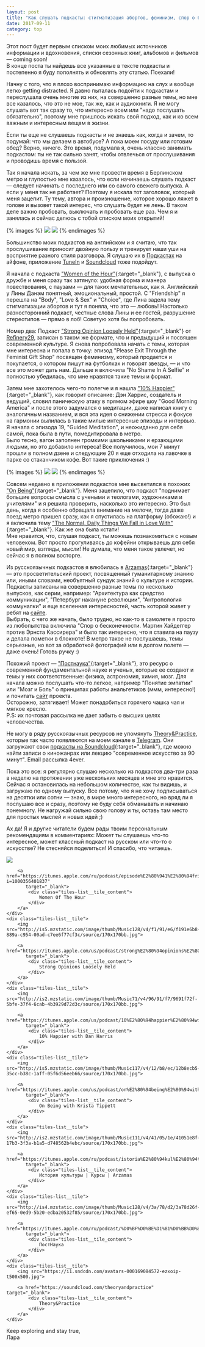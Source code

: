 ```yaml
---
layout: post
title: "Как слушать подкасты: стигматизация абортов, феминизм, спор о бесконечности и медитация в метро"
date: 2017-09-11
category: top
---
```


Этот пост будет первым списком моих любимых источников информации и вдохновения, списки сезонных книг, альбомов и фильмов — coming soon!  
В конце поста ты найдешь все указанные в тексте подкасты и постепенно я буду пополнять и обновлять эту статью. Поехали!

Начну с того, что я плохо воспринимаю информацию на слух и вообще легко getting distracted. Я давно пыталась подойти к подкастам и переслушала очень многие из них, на совершенно разные темы, но мне все казалось, что это не мое, так же, как и аудиокниги. Я не могу слушать вот так сразу то, что интересно всем или "надо послушать обязательно", поэтому мне пришлось искать свой подход, как и ко всем важным и интересным вещам в жизни.

Если ты еще не слушаешь подкасты и не знаешь как, когда и зачем, то подумай: что мы делаем в автобусе? А пока моем посуду или готовим обед? Верно, ничего. Это время, подумала я, очень классно занимать подкастом: ты не так сильно занят, чтобы отвлечься от прослушивания и проводишь время с пользой.  
 
Так я начала искать, за чем же мне провести время в Берлинском метро и глупостью мне казалось, что если начинаешь слушать подкаст — следует начинать с последнего или со самого свежего выпуска. А если у меня так не работает? Поэтому я искала тот заголовок, который меня зацепит. Ту тему, автора и произношение, которое хорошо ляжет в голове и вызовет такой интерес, что слушать будет не лень. В таком деле важно пробовать, выключать и пробовать еще раз. Чем я и занялась и сейчас делюсь с тобой списком моих открытий! 

{% images %}
  ![](/assets/images/2017/09/metro.jpg)
  ![](/assets/images/2017/09/sloni.jpg)
{% endimages %}

<!-- -->

Большинство моих подкастов на английском и я считаю, что так прослушивание приносит двойную пользу и тренирует наши уши на восприятие разного стиля разговора. Я слушаю их в [Подкастах](https://www.apple.com/ru/itunes/podcasts/fanfaq.html) на айфоне, приложение [TuneIn](https://tunein.com/get—tunein/) и [Soundcloud](https://soundcloud.com/stream) тоже подойдут.

Я начала с подкаста ["Women of the Hour"](https://itunes.apple.com/ru/podcast/episode—1—friendship/id1049452428?i=1000356401837&mt=2){:target="_blank"}, с выпуска о дружбе и меня сразу так затянуло: удобная форма и манера повествования, с паузами — для таких мечтательных, как я. 
Английский у Лины Данэм понятный, эмоциональный, простой. С "Friendship" я перешла на "Body", "Love & Sex" и "Choiсe", где Лина задела тему стигматизации абортов и тут я поняла, что это — любовь! Настолько разносторонний подкаст, честные слова Лины и ее гостей, разрушение стереотипов — прямо в лоб! Советую хотя бы попробовать.

Номер два: Подкаст ["Strong Opinion Loosely Held"](https://itunes.apple.com/us/podcast/strong—opinions—loosely—held/id1109543963?mt=2){:target="_blank"} от [Refinery29](http://www.refinery29.uk/), записан в таком же формате, что и предыдущий и посвящен современной культуре. Я снова попробовала начать с темы, которая мне интересна и попала в точку: эпизод "Please Exit Through the Feminist Gift Shop" посвящен феминизму, который продается и покупается, о котором пишут на футболках и говорят звезды, — и что все это может дать нам. Дальше я включила "No Shame In A Selfie" и полностью убедилась, что мне нравятся такие темы и формат.

Затем мне захотелось чего-то полегче и я нашла ["10% Happier"](https://itunes.apple.com/us/podcast/10—happier—with—dan—harris/id1087147821){:target="_blank"}, как говорит описание: Дэн Харрис, создатель и ведущий, словил паническую атаку в прямом эфире шоу "Good Morning America" и после этого задумался о медитации, даже написал книгу с аналогичным названием, и вся эта идея о снижении стресса и фокусе на гармонии вылилась в такие милые интересные эпизоды и интервью.  Я начала с эпизода 19, "Guided Meditation", и неожиданно для себя самой, пока была в пути, помедитировала в метро.  
Было тесно, вагон заполнен громкими школьниками и ерзающими людьми, но это добавило интереса! Все получилось, мои 7 минут прошли в полном дзене и следующие 20 я еще отходила на лавочке в парке со стаканчиком кофе. Вот такие приключения :) 

{% images %}
  ![](/assets/images/2017/09/moy_stol.jpg)
  ![](/assets/images/2017/09/berlin.jpg)
{% endimages %}

Совсем недавно в приложении подкастов мне высветился в похожих ["On Being"](https://itunes.apple.com/us/podcast/on—being—with—krista—tippett/id150892556?mt=2){:target="_blank"}. Меня зацепило, что подкаст "поднимает большие вопросы смысла с учеными и теологами, художниками и учителями" и я решила проверить, насколько это интересно. Это был день, когда я особенно обращала внимание на мелочи, тогда даже поезд метро пришел сразу, как я спустилась на платформу (обожаю!) и я включила тему ["The Normal, Daily Things We Fall in Love With"](https://onbeing.org/programs/maira—kalman—the—normal—daily—things—we—fall—in—love—with—sep2017/){:target="_blank"}. Как же она была кстати!   
Мне нравится, что, слушая подкаст, ты можешь познакомиться с новым человеком. Вот просто прогуливаясь до кофейни открываешь для себя новый мир, взгляды, мысли! Не думала, что меня такое увлечет, но сейчас я в полном восторге. 

Из русскоязычных подкастов я влюбилась в [Arzamas](https://itunes.apple.com/ru/podcast/istoria—kul—tury—kursy—arzamas/id1001642707){:target="_blank"} —  это просветительский проект, посвященный гуманитарному знанию или, иными словами, необъятный сундук знаний о культуре и истории. Подкасты записаны на совершенно разные темы по несколько выпусков, как серии, например: "Архитектура как средство коммуникации", "Петербург накануне революции", "Антропология коммуналки" и еще вселенная интересностей, часть которой живет у ребят на [сайте](http://arzamas.academy).   
Выбрать, с чего же начать, было трудно, но как-то в самолете я просто из любопытства включила "Спор о бесконечности. Мартин Хайдеггер против Эрнста Кассирера" и было так интересно, что я ставила на паузу и делала пометки в блокноте! В метро такое не послушаешь, темы серьезные, но вот за обработкой фотографий или в долгом полете — даже очень! Готовь ручку :)   

Похожий проект — ["Постнаука"](https://itunes.apple.com/ru/podcast/последние—лекции—на—постнауке/id1057868694?mt=2){:target="_blank"}, это ресурс о современной фундаментальной науке и ученых, которые ее создают и темы у них соответственные: физика, астрономия, химия, мозг. Для начала можно послушать что-то легкое, например "Понятие эмпатии" или "Мозг и Боль" о принципах работы анальгетиков (ммм, интересно!) и почитать [сайт](https://postnauka.ru) проекта.  
Осторожно, затягивает! Может понадобиться горячего чашка чая и мягкое кресло.  
P.S: их почтовая рассылка не дает забыть о высших целях человечества. 

Не могу в ряду русскоязычных ресурсов не упомянуть [Theory&Practice](https://theoryandpractice.ru), которые так часто появляются на моем канале в [Telegram](https://t.me/explorevryday).
Они загружают свои [подкасты на Soundcloud](https://soundcloud.com/theoryandpractice){:target="_blank"}, где можно найти записи о киножанрах или лекцию "современное искусство за 90 минут". Email рассылка 4ever.

Пока это все: я регулярно слушаю несколько из подкастов два-три раза в неделю на протяжении уже нескольких месяцев и мне это нравится. Сейчас я остaновилась на небольшом количестве, как ты видишь, и загружаю по одному выпуску. Все потому, что я не хочу подписываться на десятки или сотни — знаю, в мире много интересного, но вряд ли я послушаю все и сразу, поэтому не буду себя обманывать и начинаю понемногу. Не нагружай сильно свою голову и ты, оставь там место для простых мыслей и новых идей ;)

Ах да! Я и другие читатели будем рады твоим персональным рекомендациям в комментариях: Может ты слушаешь что-то интересное, может классный подкаст на русском или что-то о искусстве? Не стесняйся поделиться! И спасибо, что читаешь.


<div class="tiles-list">
    <div class="tiles-list__tile">
        <img src="http://is1.mzstatic.com/image/thumb/Music71/v4/e0/28/a6/e028a662-8d5c-75c3-b71d-b58d692e8aa8/source/170x170bb.jpg">

        <a href="https://itunes.apple.com/ru/podcast/episode%E2%80%941%E2%80%94friendship/id1049452428?i=1000356401837"
           target="_blank">
            <div class="tiles-list__tile_content">
                Women Of The Hour
            </div>
        </a>
    </div>
    <div class="tiles-list__tile">
        <img src="http://is5.mzstatic.com/image/thumb/Music128/v4/f1/91/e6/f191e6b8-889a-c954-00ad-c7ee6f77cf3c/source/170x170bb.jpg">

        <a href="https://itunes.apple.com/us/podcast/strong%E2%80%94opinions%E2%80%94loosely%E2%80%94held/id1109543963"
           target="_blank">
            <div class="tiles-list__tile_content">
                Strong Opinions Loosely Held
            </div>
        </a>
    </div>
    <div class="tiles-list__tile">
        <img src="http://is2.mzstatic.com/image/thumb/Music71/v4/96/91/f7/9691f72f-5bfe-37f4-6cab-4b3929d72d3c/source/170x170bb.jpg">

        <a href="https://itunes.apple.com/us/podcast/10%E2%80%94happier%E2%80%94with%E2%80%94dan%E2%80%94harris/id1087147821"
           target="_blank">
            <div class="tiles-list__tile_content">
                10% Happier with Dan Harris
            </div>
        </a>
    </div>
    <div class="tiles-list__tile">
        <img src="http://is5.mzstatic.com/image/thumb/Music117/v4/12/b8/ec/12b8ecb5-35cc-b38c-1aff-05f6d56eeb66/source/170x170bb.jpg">

        <a href="https://itunes.apple.com/us/podcast/on%E2%80%94being%E2%80%94with%E2%80%94krista%E2%80%94tippett/id150892556"
           target="_blank">
            <div class="tiles-list__tile_content">
                On Being with Krista Tippett
            </div>
        </a>
    </div>
    <div class="tiles-list__tile">
        <img src="http://is2.mzstatic.com/image/thumb/Music111/v4/41/05/1e/41051e8f-17b3-3f3a-b1a5-d748562b4ebc/source/170x170bb.jpg">

        <a href="https://itunes.apple.com/ru/podcast/istoria%E2%80%94kul%E2%80%94tury%E2%80%94kursy%E2%80%94arzamas/id1001642707"
           target="_blank">
            <div class="tiles-list__tile_content">
                История культуры | Курсы | Arzamas
            </div>
        </a>
    </div>
    <div class="tiles-list__tile">
        <img src="http://is4.mzstatic.com/image/thumb/Music128/v4/3a/78/d2/3a78d26f-ef65-0ed9-5b20-edba20532f85/source/170x170bb.jpg">

        <a href="https://itunes.apple.com/ru/podcast/%D0%BF%D0%BE%D1%81%D0%BB%D0%B5%D0%B4%D0%BD%D0%B8%D0%B5%E2%80%94%D0%BB%D0%B5%D0%BA%D1%86%D0%B8%D0%B8%E2%80%94%D0%BD%D0%B0%E2%80%94%D0%BF%D0%BE%D1%81%D1%82%D0%BD%D0%B0%D1%83%D0%BA%D0%B5/id1057868694"
           target="_blank">
            <div class="tiles-list__tile_content">
                ПостНаука
            </div>
        </a>
    </div>
    <div class="tiles-list__tile">
        <img src="https://i1.sndcdn.com/avatars-000169084572-ezxoip-t500x500.jpg">

        <a href="https://soundcloud.com/theoryandpractice" target="_blank">
            <div class="tiles-list__tile_content">
                Theory&Practice
            </div>
        </a>
    </div>
</div>


Keep exploring and stay true,  
Лара
